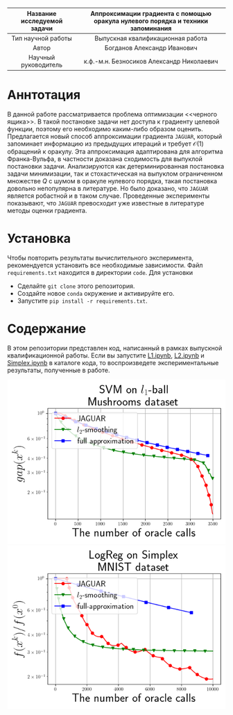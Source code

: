 | Название исследуемой задачи | Аппроксимации градиента с помощью оракула нулевого порядка и техники запоминания |
| :---: | :---: |
| Тип научной работы | Выпускная квалификационная работа |
| Автор | Богданов Александр Иванович |
| Научный руководитель | к.ф.-м.н. Безносиков Александр Николаевич |

# Аннтотация

В данной работе рассматривается проблема оптимизации <<черного ящика>>. В такой постановке задачи нет доступа к градиенту целевой функции, поэтому его необходимо каким-либо образом оценить. Предлагается новый способ аппроксимации градиента $\texttt{JAGUAR}$, который запоминает информацию из предыдущих итераций и требует $\mathcal{O}(1)$ обращений к оракулу. Эта аппроксимация адаптирована для алгоритма Франка-Вульфа, в частности доказана сходимость для выпуклой постановки задачи. Анализируются как детерминированная постановка задачи минимизации, так и стохастическая на выпуклом ограниченном множестве $Q$ с шумом в оракуле нулевого порядка, такая постановка довольно непопулярна в литературе. Но было доказано, что $\texttt{JAGUAR}$ является робастной и в таком случае. Проведенные эксперименты показывают, что $\texttt{JAGUAR}$ превосходит уже известные в литературе методы оценки градиента.

# Установка

Чтобы повторить результаты вычислительного эксперимента, рекомендуется установить все необходимые зависимости.
Файл ``requirements.txt`` находится в директории ``code``.
Для установки

- Сделайте ``git clone`` этого репозитория.
- Создайте новое ``conda`` окружение и активируйте его.
- Запустите ``pip install -r requirements.txt``.

# Содержание

В этом репозитории представлен код, написанный в рамках выпускной квалификационной работы. Если вы запустите [L1.ipynb](https://github.com/intsystems/Bogdanov-BS-Thesis/blob/main/code/experiments/L1.ipynb), [L2.ipynb](https://github.com/intsystems/Bogdanov-BS-Thesis/blob/main/code/experiments/L2.ipynb) и [Simplex.ipynb](https://github.com/intsystems/Bogdanov-BS-Thesis/blob/main/code/experiments/Simplex.ipynb) в каталоге кода, то воспроизведете экспериментальные результаты, полученные в работе.  

![JAGUAR](./figures/None_stochastics_FW_SVM_L1_Mushrooms.png)
![JAGUAR](./figures/Stochastics_TPF_FW_LogReg_Simplex_MNIST.png)
